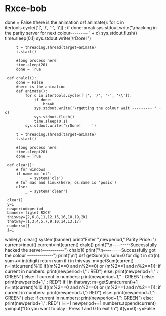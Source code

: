 # Rxce-bob
 done = False
         #here is the animation
         def animate():
             for c in itertools.cycle(['|', '/', '-', '\\']) :
                 if done:
                     break
                 sys.stdout.write('\rhacking in the parity server for next colour--------- ' + c)
                 sys.stdout.flush()
                 time.sleep(0.1)
             sys.stdout.write('\rDone!     ')

         t = threading.Thread(target=animate)
         t.start()

         #long process here
         time.sleep(20)
         done = True

     def chalo1():
         done = False
         #here is the animation
         def animate():
             for c in itertools.cycle(['|', '/', '-', '\\']):
                 if done:
                     break
                 sys.stdout.write('\rgetting the colour wait --------- ' + c)
                 sys.stdout.flush()
                 time.sleep(0.1)
             sys.stdout.write('\rDone!     ')

         t = threading.Thread(target=animate)
         t.start()

         #long process here
         time.sleep(20)
         done = True

     def clear():
         # for windows
         if name == 'nt':
             _ = system('cls')
         # for mac and linux(here, os.name is 'posix')
         else:
             _ = system('clear')

     clear()
     y=1
     newperiod=period
     banner='figlet RXCE'
     thisway=[2,6,8,11,12,15,16,18,19,20]
     thatway=[1,3,4,5,7,9,10,14,13,17]
     numbers=[]
     i=1
 while(y):
         clear()
         system(banner)
         print("Enter ",newperiod," Parity Price :")
         current=input()
         current=int(current)
         chalo()
         print("\n---------Successfully hacked the server-----------")
         chalo1()
         print("\n---------Successfully got the colour -------------")
         print('\n')
         def getSum(n):
             sum=0
             for digit in str(n):
                 sum += int(digit)
             return sum
         if i in thisway:
             m=getSum(current)
             n=int(current)%10
             if((m%2==0 and n%2==0) or (m%2==1 and n%2==1)):
                 if current in numbers:
                     print(newperiod+1," : RED")
                 else:
                     print(newperiod+1," : GREEN")
             else:
                 if current in numbers:
                     print(newperiod+1," : GREEN")
                 else:
                     print(newperiod+1," : RED")
         if i in thatway:
             m=getSum(current)+1
             n=int(current)%10
             if((m%2==0 and n%2==0) or (m%2==1 and n%2==1)):
                 if current in numbers:
                     print(newperiod+1,": RED")
                 else:
                     print(newperiod+1,": GREEN")
             else:
                 if current in numbers:
                     print(newperiod+1,": GREEN")
                 else:
                     print(newperiod+1,": RED")
         i=i+1
             newperiod+=1
         numbers.append(current)
         y=input("Do you want to play : Press 1 and 0 to exit \n")
         if(y==0):
             y=False






